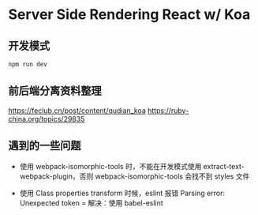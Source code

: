 # Server Side Rendering React w/ Koa

## 开发模式

```js 
npm run dev
```

## 前后端分离资料整理
https://feclub.cn/post/content/qudian_koa
https://ruby-china.org/topics/29835

## 遇到的一些问题

* 使用 webpack-isomorphic-tools 时，不能在开发模式使用 extract-text-webpack-plugin，否则 webpack-isomorphic-tools 会找不到 styles 文件

* 使用 Class properties transform 时候，eslint 报错 Parsing error: Unexpected token =
解决：使用 babel-eslint
